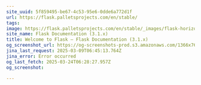 ```yaml
---
site_uuid: 5f859495-be67-4c53-95e6-0dde6a772d1f
url: https://flask.palletsprojects.com/en/stable/
tags: 
image: https://flask.palletsprojects.com/en/stable/_images/flask-horizontal.png
site_name: Flask Documentation (3.1.x)
title: Welcome to Flask — Flask Documentation (3.1.x)
og_screenshot_url: https://og-screenshots-prod.s3.amazonaws.com/1366x768/80/false/26bd9ac779086797ad03efc5f444fbfd2c45fc3bb9fbe46958f19ad5ca76597f.jpeg
jina_last_request: 2025-03-09T06:45:13.764Z
jina_error: Error occurred
og_last_fetch: 2025-03-24T06:28:27.957Z
og_screenshot: 

---
```


